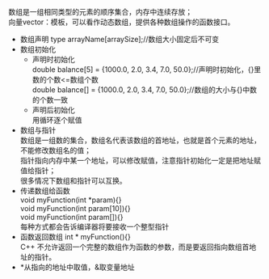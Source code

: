 数组是一组相同类型的元素的顺序集合，内存中连续存放；  
向量vector：模板，可以看作动态数组，提供各种数组操作的函数接口。  
- 数组声明
  type arrayName[arraySize];//数组大小固定后不可变
- 数组初始化
  - 声明时初始化  
  double balance[5] = {1000.0, 2.0, 3.4, 7.0, 50.0};//声明时初始化，{}里数的个数<=数组个数  
  double balance[] = {1000.0, 2.0, 3.4, 7.0, 50.0};//数组的大小与{}中数的个数一致  
  - 声明后初始化  
  用循环逐个赋值        
- 数组与指针  
  数组是一组数的集合，数组名代表该数组的首地址，也就是首个元素的地址，不能修改数组名的值；  
  指针指向内存中某一个地址，可以修改赋值，注意指针初始化一定是把地址赋值给指针；  
  很多情况下数组和指针可以互换。  
- 传递数组给函数  
  void myFunction(int *param){}  
  void myFunction(int param[10]){}  
  void myFunction(int param[]){}  
  每种方式都会告诉编译器将要接收一个整型指针  
- 函数返回数组
  int * myFunction(){}  
  C++ 不允许返回一个完整的数组作为函数的参数，而是要返回指向数组首地址的指针。
- *从指向的地址中取值，&取变量地址
